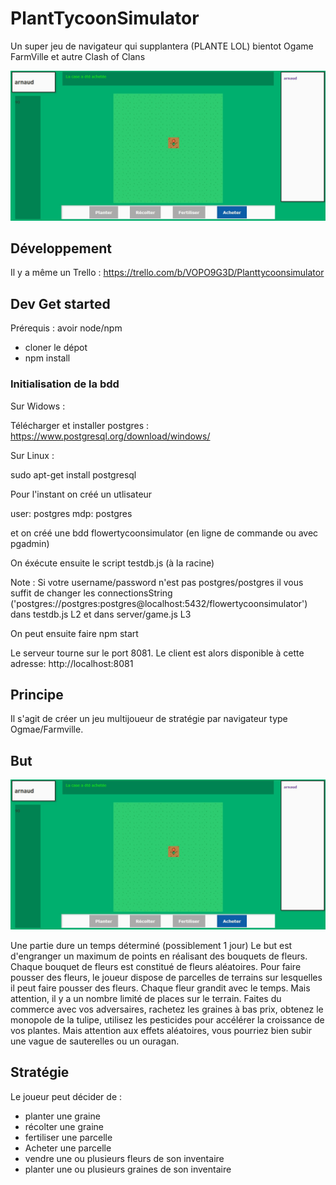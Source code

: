 # PlantTycoonSimulator
Un super jeu de navigateur qui supplantera (PLANTE LOL) bientot Ogame FarmVille et autre Clash of Clans

![preview](img/preview.jpg)

## Développement

Il y a même un Trello : https://trello.com/b/VOPO9G3D/Planttycoonsimulator

## Dev Get started

Prérequis : avoir node/npm

 - cloner le dépot
 - npm install 

### Initialisation de la bdd

Sur Widows :

Télécharger  et installer postgres : https://www.postgresql.org/download/windows/

Sur Linux :

sudo apt-get install postgresql

Pour l'instant on créé un utlisateur 

user: postgres
mdp: postgres

et on créé une bdd flowertycoonsimulator (en ligne de commande ou avec pgadmin)

On éxécute ensuite le script testdb.js (à la racine)

Note : Si votre username/password n'est pas postgres/postgres il vous suffit de changer les connectionsString
('postgres://postgres:postgres@localhost:5432/flowertycoonsimulator')
dans testdb.js L2 et dans server/game.js L3

On peut ensuite faire npm start

 Le serveur tourne sur le port 8081.
 Le client est alors disponible à cette adresse: http://localhost:8081



## Principe

Il s'agit de créer un jeu multijoueur de stratégie par navigateur type Ogmae/Farmville.

## But

![preview](img/preview.jpg)

Une partie dure un temps déterminé (possiblement 1 jour)
Le but est d'engranger un maximum de points en réalisant des bouquets de fleurs.
Chaque bouquet de fleurs est constitué de fleurs aléatoires.
Pour faire pousser des fleurs, le joueur dispose de parcelles de terrains sur lesquelles il peut faire pousser des fleurs. Chaque fleur grandit avec le temps.
Mais attention, il y a un nombre limité de places sur le terrain.
Faites du commerce avec vos adversaires, rachetez les graines à bas prix, obtenez le monopole de la tulipe, utilisez les pesticides pour accélérer la croissance de vos plantes. Mais attention aux effets aléatoires, vous pourriez bien subir une vague de sauterelles ou un ouragan.

## Stratégie

Le joueur peut décider de :

 - planter une graine
 - récolter une graine
 - fertiliser une parcelle
 - Acheter une parcelle
 - vendre une ou plusieurs fleurs de son inventaire
 - planter une ou plusieurs graines de son inventaire

